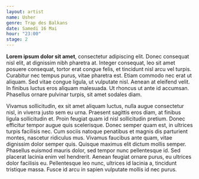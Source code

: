 ```yaml
---
layout: artist
name: Usher
genre: Trap des Balkans
date: Samedi 16 Mai
hour: "23:00"
stage: 2
---
```


**Lorem ipsum dolor sit amet**, consectetur adipiscing elit. Donec consequat nisl elit, at dignissim nibh pharetra at. Integer consequat, leo sit amet posuere consequat, tortor erat congue felis, et tincidunt nisl arcu vel turpis. Curabitur nec tempus purus, vitae pharetra est. Etiam commodo nec erat ut aliquam. Sed vitae congue ligula, ut vulputate nisl. Aenean at eleifend velit. In finibus luctus eros aliquam malesuada. Ut rhoncus ut ante id accumsan. Phasellus ornare pulvinar turpis, sit amet sodales diam.

Vivamus sollicitudin, ex sit amet aliquam luctus, nulla augue consectetur nisl, in viverra justo sem eu urna. Praesent sagittis eros diam, at finibus ligula sollicitudin et. Proin feugiat quam id nisl sollicitudin pretium. Donec efficitur tempor augue quis scelerisque. Donec semper quam est, in ultrices turpis facilisis nec. Cum sociis natoque penatibus et magnis dis parturient montes, nascetur ridiculus mus. Vivamus faucibus ante quam, vitae dignissim dolor semper quis. Quisque maximus elit dictum mollis semper. Phasellus euismod mauris dolor, sed tempor nunc pellentesque id. Sed placerat lacinia enim vel hendrerit. Aenean feugiat ornare purus, eu ultrices dolor facilisis eu. Pellentesque leo nunc, ultrices id lacinia a, tincidunt tristique massa. Fusce id arcu in sapien vulputate mollis id nec purus.
